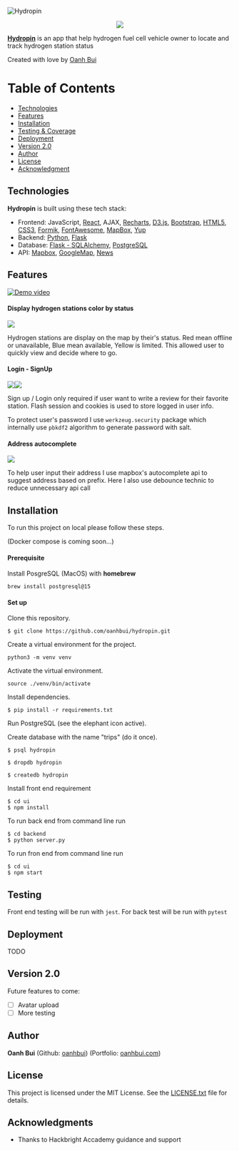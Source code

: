 ![Hydropin](./docs/hydropin-logo.png)
<p align="center">
  <img src="./docs/hydropin-logo.png" />
</p>

**[Hydropin](https://hydropin.us)** is an app that help hydrogen fuel cell vehicle owner to locate and track hydrogen station status

Created with love by [Oanh Bui](https://oanhbui.com)

# Table of Contents
* [Technologies](#technologies)
* [Features](#features)
* [Installation](#install)
* [Testing & Coverage](#testing)
* [Deployment](#deployment)
* [Version 2.0](#future)
* [Author](#author)
* [License](#license)
* [Acknowledgment](#acknowledgment)


## <a name="technologies"></a>Technologies
**Hydropin** is built using these tech stack:
* Frontend: JavaScript, [React](https://react.dev/), AJAX, [Recharts](https://recharts.org/en-US/), [D3.js](https://d3js.org/), [Bootstrap](http://getbootstrap.com/), [HTML5](https://developer.mozilla.org/en-US/docs/Web/Guide/HTML/HTML5), [CSS3](https://developer.mozilla.org/en-US/docs/Web/CSS/CSS3), [Formik](https://formik.org/), [FontAwesome](https://fontawesome.com/), [MapBox](https://www.mapbox.com/), [Yup](https://github.com/jquense/yup)
* Backend: [Python](https://www.python.org/), [Flask](http://flask.pocoo.org/)
* Database: [Flask - SQLAlchemy](http://flask.pocoo.org/), [PostgreSQL](http://www.postgresql.org/)
* API: [Mapbox](https://www.mapbox.com/), [GoogleMap](https://maps.google.com), [News](https://newsapi.org/)


## <a name="features"></a>Features
[![Demo video](https://img.youtube.com/vi/ueo4QJQSlSU/0.jpg)](https://www.youtube.com/watch?v=ueo4QJQSlSU)

#### Display hydrogen stations color by status
![](./docs/stations-by-status.png)

Hydrogen stations are display on the map by their's status. Red mean offline or unavailable, Blue mean available, Yellow is limited. This allowed user to quickly view and decide where to go.

#### Login - SignUp
![](./docs/login.png)![](./docs/signup.png)

Sign up / Login only required if user want to write a review for their favorite station. Flash session and cookies is used to store logged in user info. 

To protect user's password I use `werkzeug.security` package which internally use `pbkdf2` algorithm to generate password with salt.


#### Address autocomplete
![](./docs/autocomplete.png)

To help user input their address I use mapbox's autocomplete api to suggest address based on prefix. Here I also use debounce technic to reduce unnecessary api call


## <a name="install"></a>Installation
To run this project on local please follow these steps.

(Docker compose is coming soon...)

#### Prerequisite
Install PosgreSQL (MacOS) with **homebrew**

``` brew install postgresql@15 ```

#### Set up
Clone this repository.
```
$ git clone https://github.com/oanhbui/hydropin.git
```

Create a virtual environment for the project.
```
python3 -m venv venv
```

Activate the virtual environment.
```
source ./venv/bin/activate
```

Install dependencies.
```
$ pip install -r requirements.txt
```

Run PostgreSQL (see the elephant icon active).

Create database with the name "trips" (do it once).
```
$ psql hydropin

$ dropdb hydropin

$ createdb hydropin
```

Install front end requirement
```
$ cd ui
$ npm install
```

To run back end from command line run
```
$ cd backend
$ python server.py
```

To run fron end from command line run
```
$ cd ui
$ npm start
```

## <a name="testing"></a>Testing
Front end testing will be run with `jest`. For back test will be run with `pytest`

## <a name="deployment"></a>Deployment

TODO

## <a name="future"></a>Version 2.0
Future features to come:

- [ ] Avatar upload
- [ ] More testing

## <a name="author"></a>Author

**Oanh Bui** (Github: [oanhbui](https://github.com/oanhbui)) (Portfolio: [oanhbui.com](https://oanhbui.com))

## <a name="license"></a>License

This project is licensed under the MIT License. See the [LICENSE.txt](LICENSE.txt) file for details.

## <a name="acknowledgments"></a>Acknowledgments
* Thanks to Hackbright Accademy guidance and support
